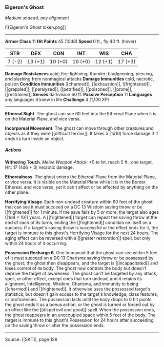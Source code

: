 ### Eigeron's Ghost
_Medium undead, any alignment_

![[Eigeron's Ghost token.png]]


---

**Armor Class** 11
**Hit Points** 45 (10d8)
**Speed** 0 ft., fly 40 ft. (hover)

| STR     | DEX     | CON     | INT     | WIS     | CHA     |
|---------|---------|---------|---------|---------|---------|
| 7 (-2) | 13 (+1) | 10 (+0) | 10 (+0) | 12 (+1) | 17 (+3) |

**Damage Resistances** acid; fire; lightning; thunder; bludgeoning, piercing, and slashing from nonmagical attacks
**Damage Immunities** cold, necrotic, poison
**Condition Immunities** [[charmed]], [[exhaustion]], [[frightened]], [[grappled]], [[paralyzed]], [[petrified]], [[poisoned]], [[prone]], [[restrained]]
**Senses** darkvision 60 ft.
**Passive Perception** 11
**Languages** any languages it knew in life
**Challenge** 4 (1,100 XP)

---

**Ethereal Sight**. The ghost can see 60 feet into the Ethereal Plane when it is on the Material Plane, and vice versa.

**Incorporeal Movement**. The ghost can move through other creatures and objects as if they were [[difficult terrain]]. It takes 5 (1d10) force damage if it ends its turn inside an object.

##### Actions
**Withering Touch**. _Melee Weapon Attack:_ +5 to hit, reach 5 ft., one target. Hit: 17 (4d6 + 3) necrotic damage.

**Etherealness**. The ghost enters the Ethereal Plane from the Material Plane, or vice versa. It is visible on the Material Plane while it is in the Border Ethereal, and vice versa, yet it can't affect or be affected by anything on the other plane.

**Horrifying Visage**. Each non-undead creature within 60 feet of the ghost that can see it must succeed on a DC 13 Wisdom saving throw or be [[frightened]] for 1 minute. If the save fails by 5 or more, the target also ages [[1d4 × 10]] years. A [[frightened]] target can repeat the saving throw at the end of each of its turns, ending the [[frightened]] condition on itself on a success. If a target's saving throw is successful or the effect ends for it, the target is immune to this ghost's Horrifying Visage for the next 24 hours. The aging effect can be reversed with a  [[greater restoration]] spell, but only within 24 hours of it occurring.

**Possession Recharge 6**. One humanoid that the ghost can see within 5 feet of it must succeed on a DC 13 Charisma saving throw or be possessed by the ghost; the ghost then disappears, and the target is [[incapacitated]] and loses control of its body. The ghost now controls the body but doesn't deprive the target of awareness. The ghost can't be targeted by any attack, spell, or other effect, except ones that turn undead, and it retains its alignment, Intelligence, Wisdom, Charisma, and immunity to being [[charmed]] and [[frightened]]. It otherwise uses the possessed target's statistics, but doesn't gain access to the target's knowledge, class features, or proficiencies. The possession lasts until the body drops to 0 hit points, the ghost ends it as a bonus action, or the ghost is turned or forced out by an effect like the [[dispel evil and good]] spell. When the possession ends, the ghost reappears in an unoccupied space within 5 feet of the body. The target is immune to this ghost's Possession for 24 hours after succeeding on the saving throw or after the possession ends.


---

Source: [[SKT]], page 129